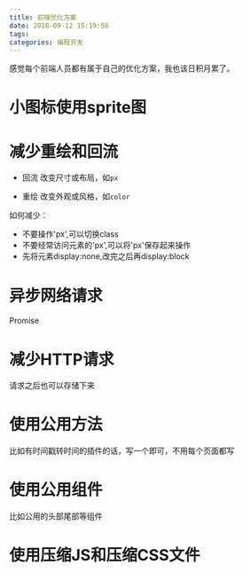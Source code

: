 ```yaml
---
title: 前端优化方案
date: 2018-09-12 15:19:56
tags:
categories: 编程开发
---
```


感觉每个前端人员都有属于自己的优化方案，我也该日积月累了。

# 小图标使用sprite图


# 减少重绘和回流

- 回流
改变尺寸或布局，如`px`

- 重绘
改变外观或风格，如`color`

如何减少：

- 不要操作'px',可以切换class
- 不要经常访问元素的'px',可以将'px'保存起来操作
- 先将元素display:none,改完之后再display:block

# 异步网络请求

Promise

# 减少HTTP请求

请求之后也可以存储下来

# 使用公用方法

比如有时间戳转时间的插件的话，写一个即可，不用每个页面都写

# 使用公用组件

比如公用的头部尾部等组件

# 使用压缩JS和压缩CSS文件
